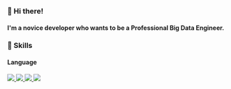 ### 👋 Hi there!
#### I'm a novice developer who wants to be a Professional Big Data Engineer.
### 
### 🔧 Skills
#### Language
<a href="https://html.spec.whatwg.org/" target="_blank"><img src="https://img.shields.io/badge/HTML5-E34F26?style=flat-square&logo=HTML5&logoColor=white"/>
<a href="https://www.w3.org/TR/CSS/#css" target="_blank"><img src="https://img.shields.io/badge/CSS3-1572B6?style=flat-square&logo=CSS3&logoColor=white"/>
<a href="https://www.ecma-international.org/" target="_blank"><img src="https://img.shields.io/badge/JavaScript-F7DF1E?style=flat-square&logo=JavaScript&logoColor=white"/>
<a href="https://www.w3.org/TR/CSS/#css" target="_blank"><img src="https://img.shields.io/badge/CSS3-1572B6?style=flat-square&logo=CSS3&logoColor=white"/>


<!--
**privacy97/privacy97** is a ✨ _special_ ✨ repository because its `README.md` (this file) appears on your GitHub profile.

Here are some ideas to get you started:

- 🔭 I’m currently working on ...
- 🌱 I’m currently learning ...
- 👯 I’m looking to collaborate on ...
- 🤔 I’m looking for help with ...
- 💬 Ask me about ...
- 📫 How to reach me: ...
- 😄 Pronouns: ...
- ⚡ Fun fact: ...
-->
